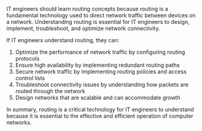 IT engineers should learn routing concepts because routing is a fundamental technology used to direct network traffic between devices on a network. Understanding routing is essential for IT engineers to design, implement, troubleshoot, and optimize network connectivity.

If IT engineers understand routing, they can:

1. Optimize the performance of network traffic by configuring routing protocols
2. Ensure high availability by implementing redundant routing paths
3. Secure network traffic by implementing routing policies and access control lists
4. Troubleshoot connectivity issues by understanding how packets are routed through the network
5. Design networks that are scalable and can accommodate growth

In summary, routing is a critical technology for IT engineers to understand because it is essential to the effective and efficient operation of computer networks.
